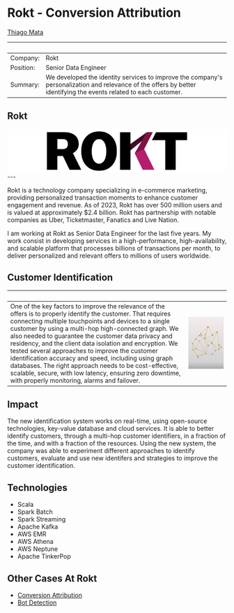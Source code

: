 # Rokt - Conversion Attribution

[Thiago Mata](./README.md)

| &nbsp;    | &nbsp;                                              |
|-----------|-----------------------------------------------------|
| Company:  | Rokt                                                |
| Position: | Senior Data Engineer                                |
| Summary:  | We developed the identity services to improve the company's personalization and relevance of the offers by better identifying the events related to each customer. |

##  Rokt

<div style="background-color: white; display: flex; justify-content: center; align-items: center; height: 100px;">
<img src="./img/rokt.svg" style="height:90px;"/>
</div>
---

Rokt is a technology company specializing in e-commerce marketing, providing personalized transaction moments to enhance customer engagement and revenue. As of 2023, Rokt has over 500 million users and is valued at approximately $2.4 billion. Rokt has partnership with notable companies as Uber, Ticketmaster, Fanatics and Live Nation.

I am working at Rokt as Senior Data Engineer for the last five years. My work consist in developing services in a high-performance, high-availability, and scalable platform that processes billions of transactions per month, to deliver personalized and relevant offers to millions of users worldwide.

## Customer Identification

| &nbsp; | &nbsp; |
|--------|--------|
| One of the key factors to improve the relevance of the offers is to properly identify the customer. That requires connecting multiple touchpoints and devices to a single customer by using a multi-hop high-connected graph. We also needed to guarantee the customer data privacy and residency, and the client data isolation and encryption. We tested several approaches to improve the customer identification accuracy and speed, including using graph databases. The right approach needs to be cost-effective, scalable, secure, with low latency, ensuring zero downtime, with properly monitoring, alarms and failover. | <img width="1000px" src="./img/identity.svg"> |

## Impact

The new identification system works on real-time, using open-source technologies, key-value database and cloud services. It is able to better identify customers, through a multi-hop customer identifiers, in a fraction of the time, and with a fraction of the resources. Using the new system, the company was able to experiment different approaches to identify customers, evaluate and use new identifers and strategies to improve the customer identification.

## Technologies

- Scala
- Spark Batch
- Spark Streaming
- Apache Kafka
- AWS EMR
- AWS Athena
- AWS Neptune
- Apache TinkerPop

## Other Cases At Rokt

- [Conversion Attribution](./rokt-attribution.md)
- [Bot Detection](./rokt-bot-detection.md)

